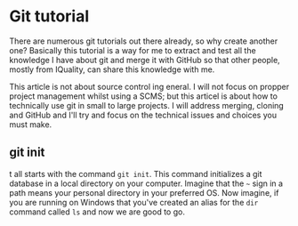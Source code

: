 # Git tutorial

There are numerous git tutorials out there already, so why create another one? Basically this tutorial is a way for me to extract and test all the knowledge I have about git and merge it with GitHub so that other people, mostly from IQuality, can share this knowledge with me.

This article is not about source control ing eneral. I will not focus on propper project management whilst using a SCMS; but this articel is about how to technically use git in small to large projects. I will address merging, cloning and GitHub and I'll try and focus on the technical issues and choices you must make.

## git init
t all starts with the command ```git init```. This command initializes a git database in a local directory on your computer. Imagine that the ```~``` sign in a path means your personal directory in your preferred OS. Now imagine, if you are running on Windows that you've created an alias for the ```dir``` command called ```ls``` and now we are good to go.


